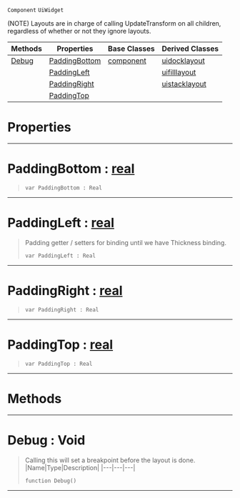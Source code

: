  `Component` `UiWidget`



(NOTE) Layouts are in charge of calling UpdateTransform on all children, regardless of whether or not they ignore layouts.

|Methods|Properties|Base Classes|Derived Classes|
|---|---|---|---|
|[ Debug](https://github.com/dragonCASTjosh/PlasmaDocs/blob/master/code_reference/class_reference/uilayout.markdown#debug-void)|[ PaddingBottom](https://github.com/dragonCASTjosh/PlasmaDocs/blob/master/code_reference/class_reference/uilayout.markdown#paddingbottom-plasma-engin)|[component](https://github.com/dragonCASTjosh/PlasmaDocs/blob/master/code_reference/class_reference/component.markdown)|[uidocklayout](https://github.com/dragonCASTjosh/PlasmaDocs/blob/master/code_reference/class_reference/uidocklayout.markdown)|
| |[ PaddingLeft](https://github.com/dragonCASTjosh/PlasmaDocs/blob/master/code_reference/class_reference/uilayout.markdown#paddingleft-plasma-engine)| |[uifilllayout](https://github.com/dragonCASTjosh/PlasmaDocs/blob/master/code_reference/class_reference/uifilllayout.markdown)|
| |[ PaddingRight](https://github.com/dragonCASTjosh/PlasmaDocs/blob/master/code_reference/class_reference/uilayout.markdown#paddingright-plasma-engine)| |[uistacklayout](https://github.com/dragonCASTjosh/PlasmaDocs/blob/master/code_reference/class_reference/uistacklayout.markdown)|
| |[ PaddingTop](https://github.com/dragonCASTjosh/PlasmaDocs/blob/master/code_reference/class_reference/uilayout.markdown#paddingtop-plasma-engine-d)| | |


 #  Properties


---  
 #  PaddingBottom : [real](https://github.com/dragonCASTjosh/PlasmaDocs/blob/master/code_reference/lightning_base_types/real.markdown)

> 
> ``` lang=cpp, name=Lightning
> var PaddingBottom : Real


---  
 #  PaddingLeft : [real](https://github.com/dragonCASTjosh/PlasmaDocs/blob/master/code_reference/lightning_base_types/real.markdown)

> Padding getter / setters for binding until we have Thickness binding.
> ``` lang=cpp, name=Lightning
> var PaddingLeft : Real


---  
 #  PaddingRight : [real](https://github.com/dragonCASTjosh/PlasmaDocs/blob/master/code_reference/lightning_base_types/real.markdown)

> 
> ``` lang=cpp, name=Lightning
> var PaddingRight : Real


---  
 #  PaddingTop : [real](https://github.com/dragonCASTjosh/PlasmaDocs/blob/master/code_reference/lightning_base_types/real.markdown)

> 
> ``` lang=cpp, name=Lightning
> var PaddingTop : Real


---  
 #  Methods


---  
 #  Debug : Void

> Calling this will set a breakpoint before the layout is done.
> |Name|Type|Description|
> |---|---|---|
> ``` lang=cpp, name=Lightning
> function Debug()
> ``` 


---  
 

 